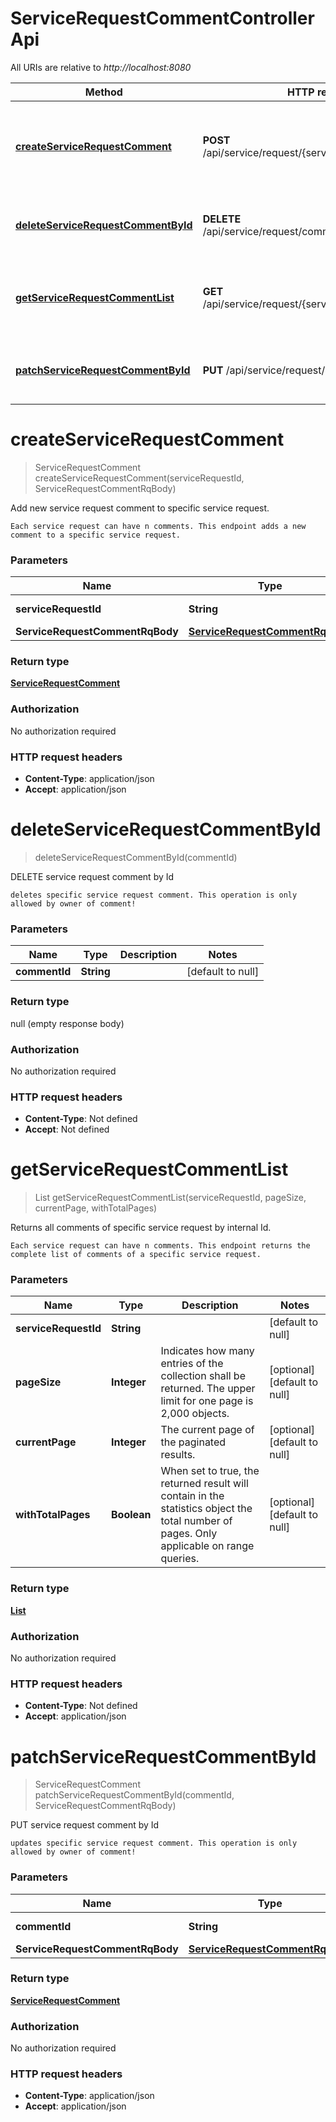 # ServiceRequestCommentControllerApi

All URIs are relative to *http://localhost:8080*

| Method | HTTP request | Description |
|------------- | ------------- | -------------|
| [**createServiceRequestComment**](ServiceRequestCommentControllerApi.md#createServiceRequestComment) | **POST** /api/service/request/{serviceRequestId}/comment | Add new service request comment to specific service request. |
| [**deleteServiceRequestCommentById**](ServiceRequestCommentControllerApi.md#deleteServiceRequestCommentById) | **DELETE** /api/service/request/comment/{commentId} | DELETE service request comment by Id |
| [**getServiceRequestCommentList**](ServiceRequestCommentControllerApi.md#getServiceRequestCommentList) | **GET** /api/service/request/{serviceRequestId}/comment | Returns all comments of specific service request by internal Id. |
| [**patchServiceRequestCommentById**](ServiceRequestCommentControllerApi.md#patchServiceRequestCommentById) | **PUT** /api/service/request/comment/{commentId} | PUT service request comment by Id |


<a name="createServiceRequestComment"></a>
# **createServiceRequestComment**
> ServiceRequestComment createServiceRequestComment(serviceRequestId, ServiceRequestCommentRqBody)

Add new service request comment to specific service request.

    Each service request can have n comments. This endpoint adds a new comment to a specific service request.

### Parameters

|Name | Type | Description  | Notes |
|------------- | ------------- | ------------- | -------------|
| **serviceRequestId** | **String**|  | [default to null] |
| **ServiceRequestCommentRqBody** | [**ServiceRequestCommentRqBody**](../Models/ServiceRequestCommentRqBody.md)|  | |

### Return type

[**ServiceRequestComment**](../Models/ServiceRequestComment.md)

### Authorization

No authorization required

### HTTP request headers

- **Content-Type**: application/json
- **Accept**: application/json

<a name="deleteServiceRequestCommentById"></a>
# **deleteServiceRequestCommentById**
> deleteServiceRequestCommentById(commentId)

DELETE service request comment by Id

    deletes specific service request comment. This operation is only allowed by owner of comment!

### Parameters

|Name | Type | Description  | Notes |
|------------- | ------------- | ------------- | -------------|
| **commentId** | **String**|  | [default to null] |

### Return type

null (empty response body)

### Authorization

No authorization required

### HTTP request headers

- **Content-Type**: Not defined
- **Accept**: Not defined

<a name="getServiceRequestCommentList"></a>
# **getServiceRequestCommentList**
> List getServiceRequestCommentList(serviceRequestId, pageSize, currentPage, withTotalPages)

Returns all comments of specific service request by internal Id.

    Each service request can have n comments. This endpoint returns the complete list of comments of a specific service request.

### Parameters

|Name | Type | Description  | Notes |
|------------- | ------------- | ------------- | -------------|
| **serviceRequestId** | **String**|  | [default to null] |
| **pageSize** | **Integer**| Indicates how many entries of the collection shall be returned. The upper limit for one page is 2,000 objects. | [optional] [default to null] |
| **currentPage** | **Integer**| The current page of the paginated results. | [optional] [default to null] |
| **withTotalPages** | **Boolean**| When set to true, the returned result will contain in the statistics object the total number of pages. Only applicable on range queries. | [optional] [default to null] |

### Return type

[**List**](../Models/ServiceRequestComment.md)

### Authorization

No authorization required

### HTTP request headers

- **Content-Type**: Not defined
- **Accept**: application/json

<a name="patchServiceRequestCommentById"></a>
# **patchServiceRequestCommentById**
> ServiceRequestComment patchServiceRequestCommentById(commentId, ServiceRequestCommentRqBody)

PUT service request comment by Id

    updates specific service request comment. This operation is only allowed by owner of comment!

### Parameters

|Name | Type | Description  | Notes |
|------------- | ------------- | ------------- | -------------|
| **commentId** | **String**|  | [default to null] |
| **ServiceRequestCommentRqBody** | [**ServiceRequestCommentRqBody**](../Models/ServiceRequestCommentRqBody.md)|  | |

### Return type

[**ServiceRequestComment**](../Models/ServiceRequestComment.md)

### Authorization

No authorization required

### HTTP request headers

- **Content-Type**: application/json
- **Accept**: application/json

